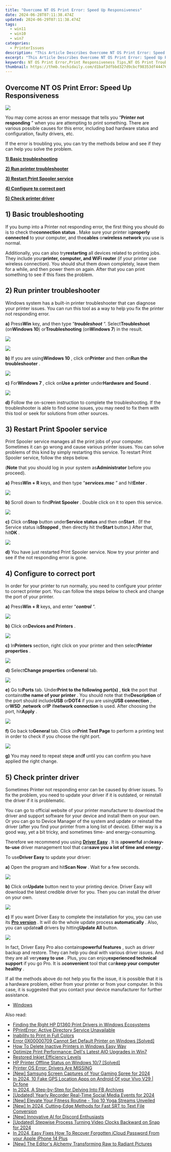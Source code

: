 ```yaml
---
title: "Overcome NT OS Print Error: Speed Up Responsiveness"
date: 2024-06-28T07:11:38.474Z
updated: 2024-06-29T07:11:38.474Z
tags:
  - win11
  - win10
  - win7
categories:
  - PrinterIssues
description: "This Article Describes Overcome NT OS Print Error: Speed Up Responsiveness"
excerpt: "This Article Describes Overcome NT OS Print Error: Speed Up Responsiveness"
keywords: NT OS Print Error,Print Responsiveness Tips,NT OS Print Troubleshooting Guide,Optimize Print Speed in NT OS,NT OS Printer Configuration for Faster Output,Common Print Issues in NT OS and How to Solve Them,Enhancing Printer Performance on NT OS
thumbnail: https://thmb.techidaily.com/d1baf3dfbbd327d9cbcf98353df44476f218395c1d3282d729e920baf2edbea8.jpg
---
```


## Overcome NT OS Print Error: Speed Up Responsiveness

![](https://images.drivereasy.com/wp-content/uploads/2017/06/img_59545d4e91254.png)

 You may come across an error message that tells you “**Printer not responding** ” when you are attempting to print something. There are various possible causes for this error, including bad hardware status and configuration, faulty drivers, etc.

 If the error is troubling you, you can try the methods below and see if they can help you solve the problem.

[**1) Basic troubleshooting**](#a)

[**2) Run printer troubleshooter**](#b)

[**3) Restart Print Spooler service**](#c)

[**4) Configure to correct port**](#d)

**[5) Check printer driver](#e)**
  
## 1) Basic troubleshooting

 If you bump into a Printer not responding error, the first thing you should do is to check the**connection status** . Make sure your printer is**properly connected** to your computer, and the**cables** or**wireless network** you use is normal.

 Additionally, you can also try**restarting** all devices related to printing jobs. They include your**printer, computer, and WiFi router** (if your printer use wireless connection). You should shut them down completely, leave them for a while, and then power them on again. After that you can print something to see if this fixes the problem.  
  
## 2) Run printer troubleshooter

 Windows system has a built-in printer troubleshooter that can diagnose your printer issues. You can run this tool as a way to help you fix the printer not responding error.

**a)**  Press**Win** key, and then type “_**troubleshoot**_ “. Select**Troubleshoot** (on**Windows 10**) or**Troubleshooting** (on**Windows 7**) in the result.

![](https://images.drivereasy.com/wp-content/uploads/2017/06/img_595469f21cf8b.png)

![](https://images.drivereasy.com/wp-content/uploads/2017/06/img_595469d0b5f8f.png)

**b)**  If you are using**Windows 10** , click on**Printer** and then on**Run the troubleshooter** .

![](https://images.drivereasy.com/wp-content/uploads/2017/06/img_59546a6bbf65e.png)

**c)**  For**Windows 7** , click on**Use a printer** under**Hardware and Sound** .

![](https://images.drivereasy.com/wp-content/uploads/2017/06/img_59546b2cb2dc0.jpg)

**d)**  Follow the on-screen instruction to complete the troubleshooting. If the troubleshooter is able to find some issues, you may need to fix them with this tool or seek for solutions from other sources.  
  
## 3) Restart Print Spooler service

 Print Spooler service manages all the print jobs of your computer. Sometimes it can go wrong and cause various printer issues. You can solve problems of this kind by simply restarting this service. To restart Print Spooler service, follow the steps below.

 (**Note** that you should log in your system as**Administrator**  before you proceed).

**a)**  Press**Win + R** keys, and then type “_**services.msc**_ ” and hit**Enter** .

![](https://images.drivereasy.com/wp-content/uploads/2017/06/img_5954710e527f5.png)

**b)**  Scroll down to find**Print Spooler** . Double click on it to open this service.

![](https://images.drivereasy.com/wp-content/uploads/2017/06/img_595471a35b437.png)

**c)**  Click on**Stop** button under**Service status** and then on**Start** . (If the Service status is**Stopped** , then directly hit the**Start** button.) After that, hit**OK** .

![](https://images.drivereasy.com/wp-content/uploads/2017/06/img_5954724027192.png)

**d)**  You have just restarted Print Spooler service. Now try your printer and see if the not responding error is gone.  
  
## 4) Configure to correct port

 In order for your printer to run normally, you need to configure your printer to correct printer port. You can follow the steps below to check and change the port of your printer.

**a)**  Press**Win + R** keys, and enter “_**control**_ “.

![](https://images.drivereasy.com/wp-content/uploads/2017/06/img_595476501c3bd.png)

**b)**  Click on**Devices and Printers** .

![](https://images.drivereasy.com/wp-content/uploads/2017/06/img_595476948d409.png)

**c)**  In**Printers** section, right click on your printer and then select**Printer properties** .

![](https://images.drivereasy.com/wp-content/uploads/2017/06/img_595477595478e.png)

**d)**  Select**Change properties**  on**General** tab.

![](https://images.drivereasy.com/wp-content/uploads/2017/06/img_595478ceef471.png)

**e)**  Go to**Ports** tab. Under**Print to the following port(s)** , **tick**  the port that contains**the name of your printer** . You should note that the**Description** of the port should include**USB** or**DOT4** if you are using**USB connection** , or**WSD** ,**network** or**IP** if**network connection** is used. After choosing the port, hit**Apply** .

![](https://images.drivereasy.com/wp-content/uploads/2017/06/img_5954a9c7c72c1.png)

**f)**  Go back to**General** tab. Click on**Print Test Page** to perform a printing test in order to check if you choose the right port.

![](https://images.drivereasy.com/wp-content/uploads/2017/06/img_59547e1a648fd.png)

**g)**  You may need to repeat step**e** and**f**  until you can confirm you have applied the right change.  
  
## 5) Check printer driver

 Sometimes Printer not responding error can be caused by driver issues. To fix the problem, you need to update your driver if it is outdated, or reinstall the driver if it is problematic.

 You can go to official website of your printer manufacturer to download the driver and support software for your device and install them on your own. Or you can go to Device Manager of the system and update or reinstall the driver (after you find your printer from a long list of device). Either way is a good way, yet a bit tricky, and sometimes time- and energy-consuming.

 Therefore we recommend you using **[Driver Easy](https://tools.techidaily.com/drivereasy/download/)**  . It is a**powerful** and**easy-to-use** driver management tool that can**save you a lot of time and energy** .

 To use**Driver Easy** to update your driver:

**a)** Open the program and hit**Scan Now** . Wait for a few seconds.

![](https://images.drivereasy.com/wp-content/uploads/2017/06/img_59536d887738b.png)

**b)** Click on**Update** button next to your printing device. Driver Easy will download the latest credible driver for you. Then you can install the driver on your own.

![](https://images.drivereasy.com/wp-content/uploads/2017/06/img_59537ca159019.jpg)

**c)**  If you want Driver Easy to complete the installation for you, you can use its **[Pro version](https://tools.techidaily.com/drivereasy/download/)**  . It will do the whole update process **automatically** . Also, you can update**all** drivers by hitting**Update All** button.

![](https://images.drivereasy.com/wp-content/uploads/2017/06/img_59549fa515490.png)

 In fact, Driver Easy Pro also contains**powerful features** , such as driver backup and restore. They can help you deal with various driver issues. And they are all very**easy to use** . Plus, you can enjoy**experienced technical support** if you go Pro. It is a**convenient** tool that can**keep your computer healthy** .  
  
 If all the methods above do not help you fix the issue, it is possible that it is a hardware problem, either from your printer or from your computer. In this case, it is suggested that you contact your device manufacturer for further assistance.

* [Windows](https://tools.techidaily.com/drivereasy/download/)

<ins class="adsbygoogle"
     style="display:block"
     data-ad-format="autorelaxed"
     data-ad-client="ca-pub-7571918770474297"
     data-ad-slot="1223367746"></ins>



<ins class="adsbygoogle"
     style="display:block"
     data-ad-client="ca-pub-7571918770474297"
     data-ad-slot="8358498916"
     data-ad-format="auto"
     data-full-width-responsive="true"></ins>

<span class="atpl-alsoreadstyle">Also read:</span>
<div><ul>
<li><a href="https://printer-issues.techidaily.com/finding-the-right-hp-d1360-print-drivers-in-windows-ecosystems/"><u>Finding the Right HP D1360 Print Drivers in Windows Ecosystems</u></a></li>
<li><a href="https://printer-issues.techidaily.com/pprinterror-active-directory-service-unavailable/"><u>PPrintError: Active Directory Service Unavailable</u></a></li>
<li><a href="https://printer-issues.techidaily.com/inability-to-print-in-full-colors/"><u>Inability to Print in Full Colors</u></a></li>
<li><a href="https://printer-issues.techidaily.com/error-0x00000709-cannot-set-default-printer-on-windows-solved/"><u>Error 0X00000709 Cannot Set Default Printer on Windows [Solved]</u></a></li>
<li><a href="https://printer-issues.techidaily.com/how-to-delete-inactive-printers-in-windows-easy-way/"><u>How To Delete Inactive Printers in Windows Easy Way</u></a></li>
<li><a href="https://printer-issues.techidaily.com/optimize-print-performance-dells-latest-aio-upgrades-in-win7/"><u>Optimize Print Performance: Dell's Latest AIO Upgrades in Win7</u></a></li>
<li><a href="https://printer-issues.techidaily.com/restored-inkjet-efficiency-levels/"><u>Restored Inkjet Efficiency Levels</u></a></li>
<li><a href="https://printer-issues.techidaily.com/hp-printer-offline-status-on-windows-107-solved/"><u>HP Printer Offline Status on Windows 10/7 [Solved]</u></a></li>
<li><a href="https://printer-issues.techidaily.com/printer-os-error-drivers-are-missing/"><u>Printer OS Error: Drivers Are MISSING</u></a></li>
<li><a href="https://remote-screen-capture.techidaily.com/new-samsung-screen-captures-of-your-gaming-spree-for-2024/"><u>[New] Samsung Screen Captures of Your Gaming Spree for 2024</u></a></li>
<li><a href="https://android-location.techidaily.com/in-2024-10-fake-gps-location-apps-on-android-of-your-vivo-v29-drfone-by-drfone-virtual/"><u>In 2024, 10 Fake GPS Location Apps on Android Of your Vivo V29 | Dr.fone</u></a></li>
<li><a href="https://facebook-video-content.techidaily.com/in-2024-a-step-by-step-for-delving-into-fb-archives/"><u>In 2024, A Step-by-Step for Delving Into FB Archives</u></a></li>
<li><a href="https://facebook-videos.techidaily.com/updated-yearly-recorder-real-time-social-media-events-for-2024/"><u>[Updated] Yearly Recorder  Real-Time Social Media Events for 2024</u></a></li>
<li><a href="https://youtube-videos.techidaily.com/new-elevate-your-fitness-routine-top-10-yoga-streams-unveiled/"><u>[New] Elevate Your Fitness Routine - Top 10 Yoga Streams Unveiled</u></a></li>
<li><a href="https://fox-hovers.techidaily.com/new-in-2024-cutting-edge-methods-for-fast-srt-to-text-file-conversion/"><u>[New] In 2024, Cutting-Edge Methods for Fast SRT to Text File Conversion</u></a></li>
<li><a href="https://discord-videos.techidaily.com/new-innovative-ai-for-discord-enthusiasts/"><u>[New] Innovative AI for Discord Enthusiasts</u></a></li>
<li><a href="https://snapchat-videos.techidaily.com/updated-stepwise-process-turning-video-clocks-backward-on-snap-for-2024/"><u>[Updated] Stepwise Process  Turning Video Clocks Backward on Snap for 2024</u></a></li>
<li><a href="https://activate-lock.techidaily.com/in-2024-easy-fixes-how-to-recover-forgotten-icloud-password-from-your-apple-iphone-14-plus-by-drfone-ios/"><u>In 2024, Easy Fixes How To Recover Forgotten iCloud Password From your Apple iPhone 14 Plus</u></a></li>
<li><a href="https://vp-tips.techidaily.com/new-the-editors-alchemy-transforming-raw-to-radiant-pictures/"><u>[New] The Editor's Alchemy  Transforming Raw to Radiant Pictures</u></a></li>
</ul></div>
